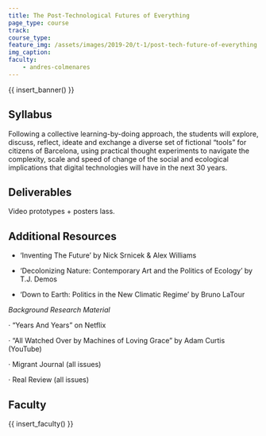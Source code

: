 ```yaml
---
title: The Post-Technological Futures of Everything
page_type: course
track:
course_type:
feature_img: /assets/images/2019-20/t-1/post-tech-future-of-everything.jpg
img_caption: 
faculty: 
    - andres-colmenares
---
```


{{ insert_banner() }}

## Syllabus 

Following a collective learning-by-doing approach, the students will explore, discuss, reflect, ideate and exchange a diverse set of fictional “tools” for citizens of Barcelona, using practical thought experiments to navigate the complexity, scale and speed of change of the social and ecological implications that digital technologies will have in the next 30 years.

## Deliverables
Video prototypes + posters lass.

## Additional Resources

- ‘Inventing The Future’ by Nick Srnicek & Alex Williams

- ‘Decolonizing Nature: Contemporary Art and the Politics of Ecology’ by T.J. Demos

- ‘Down to Earth: Politics in the New Climatic Regime’ by Bruno LaTour

*Background Research Material*

· “Years And Years” on Netflix

· “All Watched Over by Machines of Loving Grace” by Adam Curtis (YouTube)

· Migrant Journal (all issues)

· Real Review (all issues)


## Faculty

{{ insert_faculty() }}